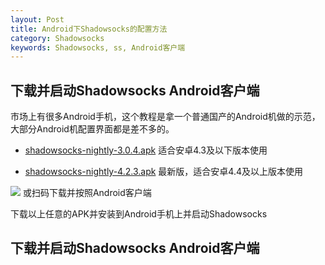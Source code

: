 ```yaml
---
layout: Post
title: Android下Shadowsocks的配置方法
category: Shadowsocks
keywords: Shadowsocks, ss, Android客户端
---
```


## 下载并启动Shadowsocks Android客户端

市场上有很多Android手机，这个教程是拿一个普通国产的Android机做的示范，大部分Android机配置界面都是差不多的。
- [shadowsocks-nightly-3.0.4.apk](http://7xpi4m.com1.z0.glb.clouddn.com/shadowsocks-nightly-3.0.4.apk "shadowsocks-nightly-3.0.4.apk") 适合安卓4.3及以下版本使用

- [shadowsocks-nightly-4.2.3.apk](http://7xpi4m.com1.z0.glb.clouddn.com/shadowsocks-nightly-4.2.3.apk "shadowsocks-nightly-4.2.3.apk") 最新版，适合安卓4.4及以上版本使用

![](https://speedfast365-cloud.com/qrcode/png?str=https%3A%2F%2Fspeedfast365-cloud.com%2Fstatic%2Fdl%2Fshadowsocks-nightly-4.2.5.apk) 或扫码下载并按照Android客户端

下载以上任意的APK并安装到Android手机上并启动Shadowsocks

## 下载并启动Shadowsocks Android客户端
